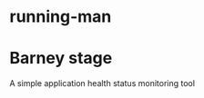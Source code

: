 running-man
===========
Barney stage
===========

A simple application health status monitoring tool
